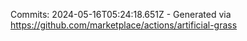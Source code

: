 Commits: 2024-05-16T05:24:18.651Z - Generated via https://github.com/marketplace/actions/artificial-grass
<br>
